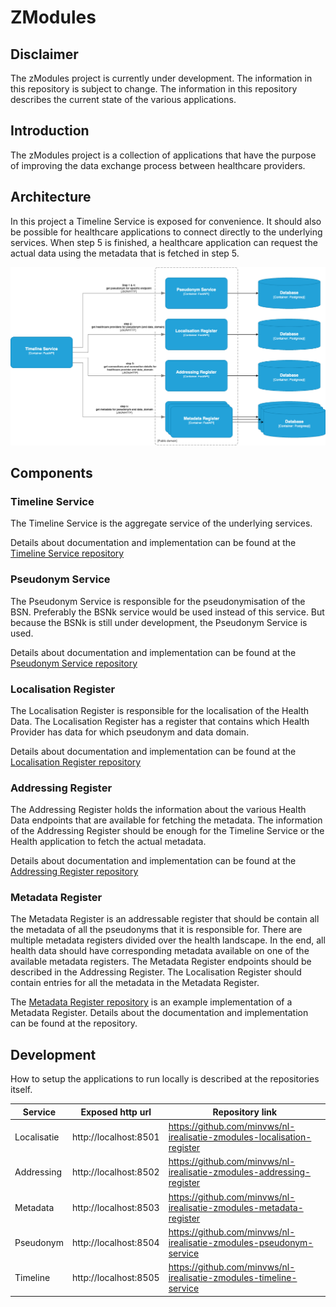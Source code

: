 # ZModules

## Disclaimer

The zModules project is currently under development. The information in this repository is 
subject to change. The information in this repository describes the current state of the
various applications.

## Introduction

The zModules project is a collection of applications that have the purpose of improving the
data exchange process between healthcare providers.

## Architecture

In this project a Timeline Service is exposed for convenience. It should also be possible
for healthcare applications to connect directly to the underlying services.
When step 5 is finished, a healthcare application can request the actual data using the 
metadata that is fetched in step 5.

![alt text](assets/system.png "system")

## Components

### Timeline Service

The Timeline Service is the aggregate service of the underlying services. 

Details about documentation and implementation can be found at the
[Timeline Service repository](https://github.com/minvws/nl-irealisatie-zmodules-timeline-service)

### Pseudonym Service

The Pseudonym Service is responsible for the pseudonymisation of the BSN. Preferably the
BSNk service would be used instead of this service. But because the BSNk is still under
development, the Pseudonym Service is used.

Details about documentation and implementation can be found at the
[Pseudonym Service repository](https://github.com/minvws/nl-irealisatie-zmodules-pseudonym-service)

### Localisation Register

The Localisation Register is responsible for the localisation of the Health Data. The Localisation
Register has a register that contains which Health Provider has data for which pseudonym and data domain. 

Details about documentation and implementation can be found at the
[Localisation Register repository](https://github.com/minvws/nl-irealisatie-zmodules-localisation-register)

### Addressing Register

The Addressing Register holds the information about the various Health Data endpoints that are available
for fetching the metadata. The information of the Addressing Register should be enough for the Timeline
Service or the Health application to fetch the actual metadata.

Details about documentation and implementation can be found at the
[Addressing Register repository](https://github.com/minvws/nl-irealisatie-zmodules-addressing-register)

### Metadata Register

The Metadata Register is an addressable register that should be contain all the metadata of
all the pseudonyms that it is responsible for. There are multiple metadata registers divided over
the health landscape. In the end, all health data should have corresponding metadata available on one of the available
metadata registers. The Metadata Register endpoints should be described in the Addressing Register.
The Localisation Register should contain entries for all the metadata in the Metadata Register.

The [Metadata Register repository](https://github.com/minvws/nl-irealisatie-zmodules-metadata-register)
is an example implementation of a Metadata Register. Details about the documentation and implementation
can be found at the repository.

## Development

How to setup the applications to run locally is described at the repositories itself.

| Service      | Exposed http url       | Repository link                                                             |
|--------------|------------------------|-----------------------------------------------------------------------------|
| Localisatie  | http://localhost:8501  | https://github.com/minvws/nl-irealisatie-zmodules-localisation-register     |
| Addressing   | http://localhost:8502  | https://github.com/minvws/nl-irealisatie-zmodules-addressing-register       |
| Metadata     | http://localhost:8503  | https://github.com/minvws/nl-irealisatie-zmodules-metadata-register         |
| Pseudonym    | http://localhost:8504  | https://github.com/minvws/nl-irealisatie-zmodules-pseudonym-service         |
| Timeline     | http://localhost:8505  | https://github.com/minvws/nl-irealisatie-zmodules-timeline-service          |
